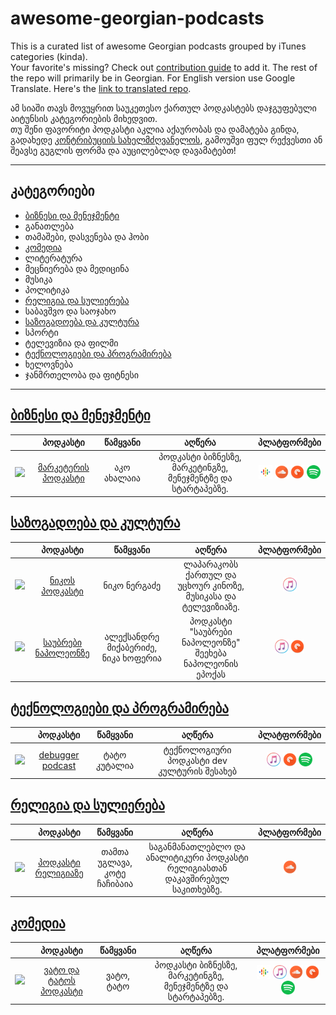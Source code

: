 # awesome-georgian-podcasts
This is a curated list of awesome Georgian podcasts grouped by iTunes categories (kinda).   
Your favorite's missing? Check out [contribution guide](CONTRIBUTING.md) to add it.
The rest of the repo will primarily be in Georgian. For English version use Google Translate. Here's the [link to translated repo](https://translate.google.com/translate?hl=en&sl=ka&tl=en&u=https%3A%2F%2Fgithub.com%2Fgeorgegach%2Fawesome-georgian-podcasts).

ამ სიაში თავს მოვუყრით საუკეთესო ქართულ პოდკასტებს დაჯგუფებული აიტუნსის კატეგორიების მიხედვით.   
თუ შენი ფავორიტი პოდკასტი აკლია აქაურობას და დამატება გინდა, გადახედე [კონტრიბუციის სახელმძღვანელოს](CONTRIBUTING.md), გამოუშვი ფულ რექვესთი ან შეავსე გუგლის ფორმა და აუცილებლად დავამატებთ!

___
<!--AGC: AUTO GENERATED CONTENT STARTS HERE -->
## კატეგორიები
- [ბიზნესი და მენეჯმენტი](#ბიზნესი-და-მენეჯმენტი)
- განათლება
- თამაშები, დასვენება და ჰობი
- [კომედია](#კომედია)
- ლიტერატურა
- მეცნიერება და მედიცინა
- მუსიკა
- პოლიტიკა
- [რელიგია და სულიერება](#რელიგია-და-სულიერება)
- საბავშვო და საოჯახო
- [საზოგადოება და კულტურა](#საზოგადოება-და-კულტურა)
- სპორტი
- ტელევიზია და ფილმი
- [ტექნოლოგიები და პროგრამირება](#ტექნოლოგიები-და-პროგრამირება)
- ხელოვნება
- ჯანმრთელობა და ფიტნესი

___

## [ბიზნესი და მენეჯმენტი](#ბიზნესი-და-მენეჯმენტი)
|   |   პოდკასტი  |  წამყვანი |   აღწერა   |        პლატფორმები        |
|---|:-----------:|:---------:|:----------:|:-------------------------:|
| <img src="https://img.marketer.ge/2015/06/579183_381725635240587_129031775_n.png" width=80> | [მარკეტერის პოდკასტი](https://anchor.fm/marketerge/episodes/--e4mhpt) | აკო ახალაია | პოდკასტი ბიზნესზე, მარკეტინგზე, მენეჯმენტზე და სტარტაპებზე. |[<img src="assets/gpod.png" height=22>](https://www.google.com/podcasts?feed=aHR0cHM6Ly9hbmNob3IuZm0vcy9jZDg3YjkwL3BvZGNhc3QvcnNz) [<img src="assets/soundcloud.png" height=22>](https://soundcloud.com/marketerge/tccawxoobg9d) [<img src="assets/pocketcasts.png" height=22>](https://pca.st/tw49) [<img src="assets/spotify.png" height=22>](https://open.spotify.com/show/46mwLcPYKqjnQduVukWHNp) |
## [საზოგადოება და კულტურა](#საზოგადოება-და-კულტურა)
|   |   პოდკასტი  |  წამყვანი |   აღწერა   |        პლატფორმები        |
|---|:-----------:|:---------:|:----------:|:-------------------------:|
| <img src="https://gdb.rferl.org/ECD7C978-9076-4E64-A7DD-6C22A050898F.png" width=80> | [ნიკოს პოდკასტი](https://www.radiotavisupleba.ge/z/18711) | ნიკო ნერგაძე | ლაპარაკობს ქართულ და უცხოურ კინოზე, მუსიკასა და ტელევიზიაზე. |[<img src="assets/itunes.png" height=22>](https://podcasts.apple.com/au/podcast/%E1%83%9C%E1%83%98%E1%83%99%E1%83%9D%E1%83%A1-%E1%83%9E%E1%83%9D%E1%83%93%E1%83%99%E1%83%90%E1%83%A1%E1%83%A2%E1%83%98-radio-free-europe-radio-liberty/id1181008940) |
| <img src="https://is5-ssl.mzstatic.com/image/thumb/Podcasts62/v4/3b/fd/83/3bfd83f4-d90a-2e29-71cc-0b8a895c8786/mza_597172861340572460.jpg/320x0w.jpg" width=80> | [საუბრები ნაპოლეონზე](https://napoleontalk.podbean.com/) | ალექსანდრე მიქაბერიძე, ნიკა ხოფერია | პოდკასტი "საუბრები ნაპოლეონზე" შეეხება ნაპოლეონის ეპოქას |[<img src="assets/itunes.png" height=22>](https://podcasts.apple.com/us/podcast/%E1%83%A1%E1%83%90%E1%83%A3%E1%83%91%E1%83%A0%E1%83%94%E1%83%91%E1%83%98-%E1%83%9C%E1%83%90%E1%83%9E%E1%83%9D%E1%83%9A%E1%83%94%E1%83%9D%E1%83%9C%E1%83%96%E1%83%94/id1145700022) [<img src="assets/pocketcasts.png" height=22>](http://pca.st/itunes/1145700022) |
## [ტექნოლოგიები და პროგრამირება](#ტექნოლოგიები-და-პროგრამირება)
|   |   პოდკასტი  |  წამყვანი |   აღწერა   |        პლატფორმები        |
|---|:-----------:|:---------:|:----------:|:-------------------------:|
| <img src="https://is3-ssl.mzstatic.com/image/thumb/Music124/v4/0f/e4/f6/0fe4f6fd-fea6-826f-71a7-34f6fe484308/source/600x600bb.jpg" width=80> | [debugger podcast](https://podtail.com/en/podcast/debugger-podcast/) | ტატო კუტალია | ტექნოლოგიური პოდკასტი dev კულტურის შესახებ |[<img src="assets/itunes.png" height=22>](https://itunes.apple.com/us/podcast/debugger-podcast/id1447502263) [<img src="assets/pocketcasts.png" height=22>](https://pca.st/iQX5) [<img src="assets/spotify.png" height=22>](https://open.spotify.com/show/5ZqBQE38n59HNtsO9Xc66p) |
## [რელიგია და სულიერება](#რელიგია-და-სულიერება)
|   |   პოდკასტი  |  წამყვანი |   აღწერა   |        პლატფორმები        |
|---|:-----------:|:---------:|:----------:|:-------------------------:|
| <img src="https://i1.sndcdn.com/avatars-000619201311-d71pzk-t500x500.jpg" width=80> | [პოდკასტი რელიგიაზე](https://www.facebook.com/PodkastiReligiaze/) | თამთა უგლავა, კოტე ჩაჩიბაია | საგანმანათლებლო და ანალიტიკური პოდკასტი რელიგიასთან დაკავშირებულ საკითხებზე. |[<img src="assets/soundcloud.png" height=22>](https://soundcloud.com/podkasti_religiaze) |
## [კომედია](#კომედია)
|   |   პოდკასტი  |  წამყვანი |   აღწერა   |        პლატფორმები        |
|---|:-----------:|:---------:|:----------:|:-------------------------:|
| <img src="https://pbcdn1.podbean.com/imglogo/image-logo/5255370/logonew_300x300.jpg" width=80> | [ვატო და ტატოს პოდკასტი](https://vatotato.podbean.com) | ვატო, ტატო | პოდკასტი ბიზნესზე, მარკეტინგზე, მენეჯმენტზე და სტარტაპებზე. |[<img src="assets/gpod.png" height=22>]( https://podcasts.google.com/?feed=aHR0cHM6Ly9mZWVkLnBvZGJlYW4uY29tL3ZhdG90YXRvL2Zl) [<img src="assets/itunes.png" height=22>](https://podcasts.apple.com/us/podcast/%E1%83%95%E1%83%90%E1%83%A2%E1%83%9D-%E1%83%93%E1%83%90-%E1%83%A2%E1%83%90%E1%83%A2%E1%83%9D%E1%83%A1-%E1%83%9E%E1%83%9D%E1%83%93%E1%83%99%E1%83%90%E1%83%A1%E1%83%A2%E1%83%98-vato-and-tatos-podcast/id1473564719) [<img src="assets/soundcloud.png" height=22>](https://soundcloud.com/vatotato) [<img src="assets/pocketcasts.png" height=22>](https://pca.st/tw49) [<img src="assets/spotify.png" height=22>](https://open.spotify.com/show/4q7R2uVjqXBQ1iEUHL431T) |
